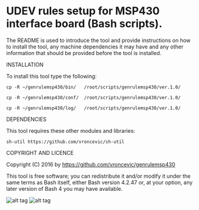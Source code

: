 UDEV rules setup for MSP430 interface board (Bash scripts).
================================================================================

The README is used to introduce the tool and provide instructions on
how to install the tool, any machine dependencies it may have and any
other information that should be provided before the tool is installed.

INSTALLATION

To install this tool type the following:

	cp -R ~/genrulemsp430/bin/   /root/scripts/genrulemsp430/ver.1.0/

	cp -R ~/genrulemsp430/conf/  /root/scripts/genrulemsp430/ver.1.0/

	cp -R ~/genrulemsp430/log/   /root/scripts/genrulemsp430/ver.1.0/


DEPENDENCIES

This tool requires these other modules and libraries:

	sh-util https://github.com/vroncevic/sh-util

COPYRIGHT AND LICENCE

Copyright (C) 2016 by https://github.com/vroncevic/genrulemsp430

This tool is free software; you can redistribute it and/or modify
it under the same terms as Bash itself, either Bash version 4.2.47 or,
at your option, any later version of Bash 4 you may have available.

![alt tag](https://raw.githubusercontent.com/vroncevic/genrulemsp430/master/bash_logo.png)
![alt tag](https://raw.githubusercontent.com/vroncevic/genrulemsp430/master/linux_logo.jpg)

